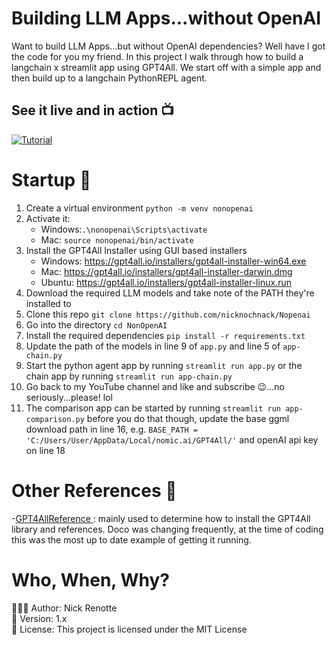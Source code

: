 # Building LLM Apps...without OpenAI 
Want to build LLM Apps...but without OpenAI dependencies? Well have I got the code for you my friend. In this project I walk through how to build a langchain x streamlit app using GPT4All. We start off with a simple app and then build up to a langchain PythonREPL agent. 

## See it live and in action 📺
[![Tutorial](https://i.imgur.com/qBoUX8m.jpg)](https://youtu.be/5JpPo-NOq9s 'Tutorial')

# Startup 🚀
1. Create a virtual environment `python -m venv nonopenai`
2. Activate it: 
   - Windows:`.\nonopenai\Scripts\activate`
   - Mac: `source nonopenai/bin/activate`
3. Install the GPT4All Installer using GUI based installers
   - Windows: https://gpt4all.io/installers/gpt4all-installer-win64.exe 
   - Mac: https://gpt4all.io/installers/gpt4all-installer-darwin.dmg
   - Ubuntu: https://gpt4all.io/installers/gpt4all-installer-linux.run
4. Download the required LLM models and take note of the PATH they're installed to
5. Clone this repo `git clone https://github.com/nicknochnack/Nopenai`
6. Go into the directory `cd NonOpenAI`
7. Install the required dependencies `pip install -r requirements.txt`
8. Update the path of the models in line 9 of `app.py` and line 5 of `app-chain.py`
9.  Start the python agent app by running `streamlit run app.py` or the chain app by running `streamlit run app-chain.py`  
10. Go back to my YouTube channel and like and subscribe 😉...no seriously...please! lol 
11. The comparison app can be started by running `streamlit run app-comparison.py` before you do that though, update the base ggml download path in line 16, e.g. `BASE_PATH = 'C:/Users/User/AppData/Local/nomic.ai/GPT4All/'` and openAI api key on line 18



# Other References 🔗
<p>-<a href="https://github.com/nomic-ai/gpt4all/tree/main">GPT4AllReference
</a>: mainly used to determine how to install the GPT4All library and references. Doco was changing frequently, at the time of coding this was the most up to date example of getting it running.</p>

# Who, When, Why?
👨🏾‍💻 Author: Nick Renotte <br />
📅 Version: 1.x<br />
📜 License: This project is licensed under the MIT License </br>

